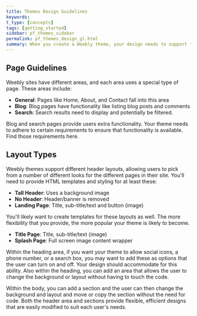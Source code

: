 ```yaml
---
title: Themes Design Guidelines
keywords:
t_type: [concepts]
tags: [getting_started]
sidebar: pf_themes_sidebar
permalink: pf_themes_design_gl.html
summary: When you create a Weebly theme, your design needs to support the functionality found on the pages in the different areas of a Weebly site, as well support the elements often used on a site. For example, blog pages require certain functionality and elements, while pages that display products require something different. Gallery elements that display multiple images need to have specific styling available. Because users can easily switch between themes, you need to make sure that you follow these guidelines and requirements to ensure switching between themes is a smooth transition.
---
```

## Page Guidelines
Weebly sites have different areas, and each area uses a special type of page. These areas include:
* **General**: Pages like Home, About, and Contact fall into this area
* **Blog**: Blog pages have functionality like listing blog posts and comments
* **Search**: Search results need to display and potentially be filtered.

Blog and search pages provide users extra functionality. Your theme needs to adhere to certain requirements to ensure that functionality is available. Find those requirements here.

## Layout Types
Weebly themes support different header layouts, allowing users to pick from a number of different looks for the different pages in their site. You'll need to provide HTML templates and styling for at least these:
* **Tall Header**: Uses a background image
* **No Header**: Header/banner is removed
* **Landing Page**: Title, sub-title/text and button (image)

You'll likely want to create templates for these layouts as well. The more flexibility that you provide, the more popular your theme is likely to become.
* **Title Page**: Title, sub-title/text (image)
* **Splash Page**: Full screen image content wrapper

Within the heading area, if you want your theme to allow social icons, a phone number, or a search box, you may want to add these as options that the user can turn on and off. Your design should accommodate for this ability. Also within the heading, you can add an area that allows the user to change the background or layout without having to touch the code.

Within the body, you can add a section and the user can then change the background and layout and move or copy the section without the need for code. Both the header area and sections provide flexible, efficient designs that are easily modified to suit each user's needs.
